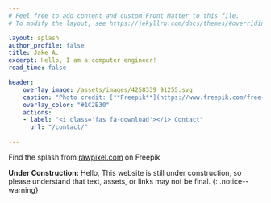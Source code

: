```yaml
---
# Feel free to add content and custom Front Matter to this file.
# To modify the layout, see https://jekyllrb.com/docs/themes/#overriding-theme-defaults

layout: splash
author_profile: false
title: Jake A.
excerpt: Hello, I am a computer engineer!
read_time: false

header:
    overlay_image: /assets/images/4258339_91255.svg
    caption: "Photo credit: [**Freepik**](https://www.freepik.com/free-vector/foliage-background_4258339.htm#query=vintage%20tropical&position=14&from_view=keyword&track=ais&uuid=d46ac48c-6cab-49f4-9207-e32123788b5e)"
    overlay_color: "#1C2E30"
    actions:
    - label: "<i class='fas fa-download'></i> Contact"
      url: "/contact/"

---
```

Find the splash from <a href="https://www.freepik.com/free-vector/foliage-background_4258339.htm#query=vintage%20tropical&position=14&from_view=keyword&track=ais&uuid=d46ac48c-6cab-49f4-9207-e32123788b5e">rawpixel.com</a> on Freepik


**Under Construction:** Hello, This website is still under construction, so please understand that text, assets, or links may not be final.
{: .notice--warning}

